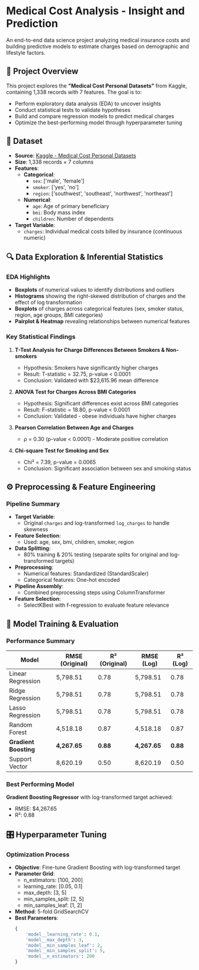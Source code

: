 # Medical Cost Analysis - Insight and Prediction

An end-to-end data science project analyzing medical insurance costs and building predictive models to estimate charges based on demographic and lifestyle factors.

## 📌 Project Overview

This project explores the **"Medical Cost Personal Datasets"** from Kaggle, containing 1,338 records with 7 features. The goal is to:
- Perform exploratory data analysis (EDA) to uncover insights
- Conduct statistical tests to validate hypotheses
- Build and compare regression models to predict medical charges
- Optimize the best-performing model through hyperparameter tuning

## 📂 Dataset

- **Source**: [Kaggle - Medical Cost Personal Datasets](https://www.kaggle.com/datasets/mirichoi0218/insurance)
- **Size**: 1,338 records × 7 columns
- **Features**:
  - **Categorical**: 
    - `sex`: ['male', 'female']
    - `smoker`: ['yes', 'no'] 
    - `region`: ['southwest', 'southeast', 'northwest', 'northeast']
  - **Numerical**: 
    - `age`: Age of primary beneficiary
    - `bmi`: Body mass index
    - `children`: Number of dependents
- **Target Variable**: 
  - `charges`: Individual medical costs billed by insurance (continuous numeric)

## 🔍 Data Exploration & Inferential Statistics

### EDA Highlights
- **Boxplots** of numerical values to identify distributions and outliers
- **Histograms** showing the right-skewed distribution of charges and the effect of log transformation
- **Boxplots** of charges across categorical features (sex, smoker status, region, age groups, BMI categories)
- **Pairplot & Heatmap** revealing relationships between numerical features

### Key Statistical Findings
1. **T-Test Analysis for Charge Differences Between Smokers & Non-smokers**
   - Hypothesis: Smokers have significantly higher charges
   - Result: T-statistic = 32.75, p-value < 0.0001
   - Conclusion: Validated with $23,615.96 mean difference

2. **ANOVA Test for Charges Across BMI Categories**
   - Hypothesis: Significant differences exist across BMI categories
   - Result: F-statistic = 18.80, p-value < 0.0001
   - Conclusion: Validated - obese individuals have higher charges

3. **Pearson Correlation Between Age and Charges**
   - ρ = 0.30 (p-value < 0.0001) - Moderate positive correlation

4. **Chi-square Test for Smoking and Sex**
   - Chi² = 7.39, p-value = 0.0065
   - Conclusion: Significant association between sex and smoking status

## ⚙️ Preprocessing & Feature Engineering

### Pipeline Summary
- **Target Variable**:
  - Original `charges` and log-transformed `log_charges` to handle skewness
- **Feature Selection**:
  - Used: age, sex, bmi, children, smoker, region
- **Data Splitting**:
  - 80% training & 20% testing (separate splits for original and log-transformed targets)
- **Preprocessing**:
  - Numerical features: Standardized (StandardScaler)
  - Categorical features: One-hot encoded
- **Pipeline Assembly**:
  - Combined preprocessing steps using ColumnTransformer
- **Feature Selection**:
  - SelectKBest with f-regression to evaluate feature relevance

## 🤖 Model Training & Evaluation

### Performance Summary
| Model                | RMSE (Original) | R² (Original) | RMSE (Log) | R² (Log) |
|----------------------|-----------------|---------------|------------|----------|
| Linear Regression    | 5,798.51        | 0.78          | 5,798.51   | 0.78     |
| Ridge Regression     | 5,798.51        | 0.78          | 5,798.51   | 0.78     |
| Lasso Regression     | 5,798.51        | 0.78          | 5,798.51   | 0.78     |
| Random Forest        | 4,518.18        | 0.87          | 4,518.18   | 0.87     |
| **Gradient Boosting**| **4,267.65**    | **0.88**      | **4,267.65**| **0.88** |
| Support Vector       | 8,620.19        | 0.50          | 8,620.19   | 0.50     |

### Best Performing Model
**Gradient Boosting Regressor** with log-transformed target achieved:
- RMSE: $4,267.65
- R²: 0.88

## 🎛 Hyperparameter Tuning

### Optimization Process
- **Objective**: Fine-tune Gradient Boosting with log-transformed target
- **Parameter Grid**:
  - n_estimators: [100, 200]
  - learning_rate: [0.05, 0.1]
  - max_depth: [3, 5]
  - min_samples_split: [2, 5]
  - min_samples_leaf: [1, 2]
- **Method**: 5-fold GridSearchCV
- **Best Parameters**:
  ```python
  {
      'model__learning_rate': 0.1,
      'model__max_depth': 3,
      'model__min_samples_leaf': 2,
      'model__min_samples_split': 5,
      'model__n_estimators': 200
  }